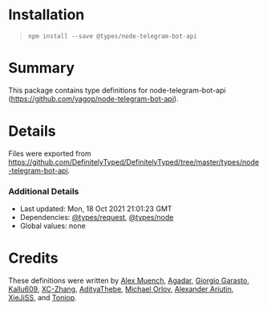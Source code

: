 # Installation
> `npm install --save @types/node-telegram-bot-api`

# Summary
This package contains type definitions for node-telegram-bot-api (https://github.com/yagop/node-telegram-bot-api).

# Details
Files were exported from https://github.com/DefinitelyTyped/DefinitelyTyped/tree/master/types/node-telegram-bot-api.

### Additional Details
 * Last updated: Mon, 18 Oct 2021 21:01:23 GMT
 * Dependencies: [@types/request](https://npmjs.com/package/@types/request), [@types/node](https://npmjs.com/package/@types/node)
 * Global values: none

# Credits
These definitions were written by [Alex Muench](https://github.com/ammuench), [Agadar](https://github.com/agadar), [Giorgio Garasto](https://github.com/Dabolus), [Kallu609](https://github.com/Kallu609), [XC-Zhang](https://github.com/XC-Zhang), [AdityaThebe](https://github.com/adityathebe), [Michael Orlov](https://github.com/MiklerGM), [Alexander Ariutin](https://github.com/ariutin), [XieJiSS](https://github.com/XieJiSS), and [Toniop](https://github.com/toniop99).
